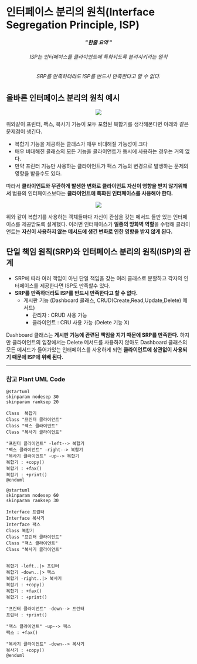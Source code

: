 # 인터페이스 분리의 원칙(Interface Segregation Principle, ISP)

<h4 align="center"><I>"한줄 요약 "</I></h4>
<h6 align="center">ISP는 인터페이스를 클라이언트에 특화되도록 분리시키라는 원칙</h6>
<h6 align="center">SRP를 만족하더라도 ISP를 반드시 만족한다고 할 수 없다.</h6>

## 올바른 인터페이스 분리의 원칙 예시
<p align="center">
<img src="http://www.plantuml.com/plantuml/png/SoWkIImgAStDuIhEpimhI2nAp5N8oqz9BKujK30sG18iIipB1WaQ6N1nEUSa5XShABpUlFNjr9MlTco02YYzdTBoUjc6joqR5DusRdazTy-RkLlUJDlnjck74bn5pyetNKjmIWDDVDEq1cWYfWekFAOhwEQaffNewjeXEGbc5QRQeipq37J528inrPSMe2XMu48mhHIqa_CBAZKqKSNI4YlGXGgAClDAW88EgNafmD060000" /></p>

위와같이 프린터, 팩스, 복사기 기능이 모두 포함된 복합기를 생각해본다면 아래와 같은 문제점이 생긴다.
* 복합기 기능을 제공하는 클래스가 매우 비대해질 가능성이 크다
* 매우 비대해진 클래스의 모든 기능을 클라이언트가 동시에 사용하는 경우는 거의 없다.
* 만약 프린터 기능만 사용하는 클라이언트가 팩스 기능의 변경으로 발생하는 문제의 영향을 받을수도 있다.

따라서 **클라이언트와 무관하게 발생한 변화로 클라이언트 자신이 영향을 받지 않기위해서** 범용의 인터페이스보다는 **클라이언트에 특화된 인터페이스를 사용해야 한다.**

<p align="center">
<img src="http://www.plantuml.com/plantuml/png/SoWkIImgAStDuIhEpimhI2nAp5N8oqz9BKujK30pG18iIipB1WaQ6t1nUUQLf1Qb9IQdAhoTql9wsOQtBHkGn5vltlgcQSsh7SXYRtjMlkbQmkMSarXS35BmTkfAe08eNmbkYiBRnYslv-vvCtVBcsaxtdRjK8AfWEZ7AGst4bC55nVSEWNTdDIq4Zsz6Zk4kv5bK_BByy2o4DkGfOeoqpCWEk5M8KbRAMWdvnTKQcYYYgKbLg0B5HHbvfK01Rdm-1dY45rTP5V2M6Y6G1oAnOJI0brTk3yW5C95NF3mmcSvmgCG5gf77LBpKe2f1W00" /></p>

위와 같이 복합기를 사용하는 객체들마다 자신이 관심을 갖는 메서드 들만 있는 인터페이스를 제공받도록 설계했다. 이러면 인터페이스가 **일종의 방화벽 역할**을 수행해 클라이언트는 **자신이 사용하지 않는 메서드에 생긴 변화로 인한 영향을 받지 않게 된다.**

## 단일 책임 원칙(SRP)와 인터페이스 분리의 원칙(ISP)의 관계
* SRP에 따라 여러 책임이 아닌 단일 책임을 갖는 여러 클래스로 분할하고 각자의 인터페이스를 제공한다면 ISP도 만족할수 있다.
* **SRP를 만족하더라도 ISP를 반드시 만족한다고 할 수 없다.**
  * 게시판 기능 (Dashboard 클래스, CRUD(Create,Read,Update,Delete) 메서드)
    * 관리자 : CRUD 사용 가능
    * 클라이언트 : CRU 사용 가능 (Delete 기능 X)
    
Dashboard 클래스는 **게시판 기능에 관련된 책임을 지기 때문에 SRP를 만족한다.** 하지만 클라이언트의 입장에서는 Delete 메서드를 사용하지 않아도 Dashboard 클래스의 모든 메서드가 들어가있는 인터페이스를 사용하게 되면 **클라이언트에 상관없이 사용되기 때문에 ISP에 위배 된다.**

---

### 참고 Plant UML Code
```plantuml
@startuml
skinparam nodesep 30
skinparam ranksep 20

Class  복합기
Class "프린터 클라이언트"
Class "팩스 클라이언트"
Class "복사기 클라이언트"

"프린터 클라이언트" -left--> 복합기
"팩스 클라이언트" -right--> 복합기
"복사기 클라이언트" -up--> 복합기 
복합기 : +copy()
복합기 : +fax()
복합기 : +print()
@enduml
```

```plantuml
@startuml
skinparam nodesep 60
skinparam ranksep 30

Interface 프린터
Interface 복사기
Interface 팩스
Class 복합기
Class "프린터 클라이언트"
Class "팩스 클라이언트"
Class "복사기 클라이언트"


복합기 -left..|> 프린터
복합기 -down..|> 팩스
복합기 -right..|> 복사기
복합기 : +copy()
복합기 : +fax()
복합기 : +print()

"프린터 클라이언트" -down--> 프린터
프린터 : +print()

"팩스 클라이언트" -up--> 팩스
팩스 : +fax()

"복사기 클라이언트" -down--> 복사기
복사기 : +copy()
@enduml
```
